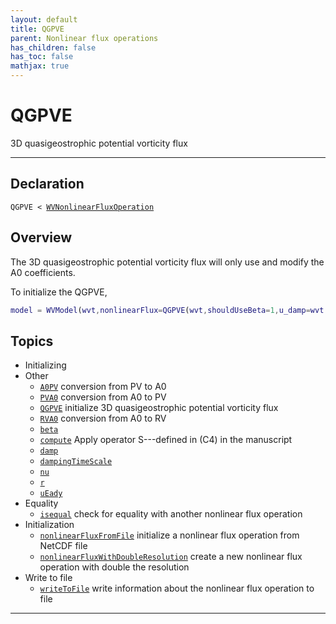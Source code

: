 ```yaml
---
layout: default
title: QGPVE
parent: Nonlinear flux operations
has_children: false
has_toc: false
mathjax: true
---
```


#  QGPVE

3D quasigeostrophic potential vorticity flux


---

## Declaration

<div class="language-matlab highlighter-rouge"><div class="highlight"><pre class="highlight"><code>QGPVE < <a href="/classes/wvnonlinearfluxoperation/" title="WVNonlinearFluxOperation">WVNonlinearFluxOperation</a></code></pre></div></div>

## Overview
 
  The 3D quasigeostrophic potential vorticity flux will only use and
  modify the A0 coefficients.
 
  To initialize the QGPVE,
 
  ```matlab
  model = WVModel(wvt,nonlinearFlux=QGPVE(wvt,shouldUseBeta=1,u_damp=wvt.uMax));
  ```
 
    


## Topics
+ Initializing
+ Other
  + [`A0PV`](/classes-nonlinearfluxes/qgpve/a0pv.html) conversion from PV to A0
  + [`PVA0`](/classes-nonlinearfluxes/qgpve/pva0.html) conversion from A0 to PV
  + [`QGPVE`](/classes-nonlinearfluxes/qgpve/qgpve.html) initialize 3D quasigeostrophic potential vorticity flux
  + [`RVA0`](/classes-nonlinearfluxes/qgpve/rva0.html) conversion from A0 to RV
  + [`beta`](/classes-nonlinearfluxes/qgpve/beta.html) 
  + [`compute`](/classes-nonlinearfluxes/qgpve/compute.html) Apply operator S---defined in (C4) in the manuscript
  + [`damp`](/classes-nonlinearfluxes/qgpve/damp.html) 
  + [`dampingTimeScale`](/classes-nonlinearfluxes/qgpve/dampingtimescale.html) 
  + [`nu`](/classes-nonlinearfluxes/qgpve/nu.html) 
  + [`r`](/classes-nonlinearfluxes/qgpve/r.html) 
  + [`uEady`](/classes-nonlinearfluxes/qgpve/ueady.html) 
+ Equality
  + [`isequal`](/classes-nonlinearfluxes/qgpve/isequal.html) check for equality with another nonlinear flux operation
+ Initialization
  + [`nonlinearFluxFromFile`](/classes-nonlinearfluxes/qgpve/nonlinearfluxfromfile.html) initialize a nonlinear flux operation from NetCDF file
  + [`nonlinearFluxWithDoubleResolution`](/classes-nonlinearfluxes/qgpve/nonlinearfluxwithdoubleresolution.html) create a new nonlinear flux operation with double the resolution
+ Write to file
  + [`writeToFile`](/classes-nonlinearfluxes/qgpve/writetofile.html) write information about the nonlinear flux operation to file


---